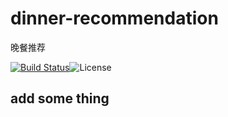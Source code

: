 # dinner-recommendation
晚餐推荐

[![Build Status](https://travis-ci.com/zhouyinyan/dinner-recommendation.svg?branch=master)](https://travis-ci.com/zhouyinyan/dinner-recommendation)![License](https://img.shields.io/github/license/zhouyinyan/dinner-recommendation.svg)

## add some thing
